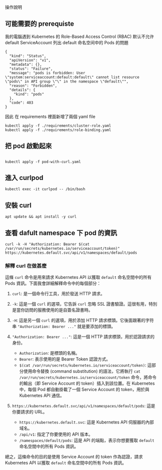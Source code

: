 操作說明
## 可能需要的 prerequiste
我的電腦遇到 Kubernetes 的 Role-Based Access Control (RBAC) 默认不允许 default ServiceAccount 列出 default 命名空间中的 Pods 的問題
```
{
  "kind": "Status",
  "apiVersion": "v1",
  "metadata": {},
  "status": "Failure",
  "message": "pods is forbidden: User \"system:serviceaccount:default:default\" cannot list resource \"pods\" in API group \"\" in the namespace \"default\"",
  "reason": "Forbidden",
  "details": {
    "kind": "pods"
  },
  "code": 403
}
```
因此 在 requirements 裡面新增了兩個 yaml file
```
kubectl apply -f ./requirements/cluster-role.yaml
kubectl apply -f ./requirements/role-binding.yaml
```

## 把 pod 啟動起來
```

kubectl apply -f pod-with-curl.yaml
```
## 進入 curlpod
```
kubectl exec -it curlpod -- /bin/bash
```
## 安裝 curl
```
apt update && apt install -y curl
```
## 查看 dafult namespace 下 pod 的資訊
```
curl -k -H "Authorization: Bearer $(cat /var/run/secrets/kubernetes.io/serviceaccount/token)" https://kubernetes.default.svc/api/v1/namespaces/default/pods
```

### 解釋 curl 在做甚麼
這條 `curl` 命令是用來請求 Kubernetes API 以獲取 `default` 命名空間中的所有 Pods 資訊。下面我會詳細解釋命令中的每個部分：

1. `curl`: 是一個命令行工具，用於發送 HTTP 請求。

2. `-k`: 這是一個 `curl` 的選項，它告訴 `curl` 忽略 SSL 證書驗證。這很有用，特別是當你訪問的服務使用的是自簽名證書時。

3. `-H`: 這是另一個 `curl` 的選項，用於添加 HTTP 請求標頭。它後面跟著的字符串 `"Authorization: Bearer ..."` 就是要添加的標頭。

4. `"Authorization: Bearer ..."`: 這是一個 HTTP 請求標頭，用於認證請求的身份。
   - `Authorization`: 是標頭的名稱。
   - `Bearer`: 表示使用的是 Bearer Token 認證方式。
   - `$(cat /var/run/secrets/kubernetes.io/serviceaccount/token)`: 這部分使用命令替換 (command substitution) 的語法，它將執行 `cat /var/run/secrets/kubernetes.io/serviceaccount/token` 命令，將命令的輸出（即 Service Account 的 token）插入到該位置。在 Kubernetes 中，每個 Pod 都自動掛載了一個 Service Account 的 token，用於與 Kubernetes API 通信。

5. `https://kubernetes.default.svc/api/v1/namespaces/default/pods`: 這是你要請求的 URL。
   - `https://kubernetes.default.svc`: 這是 Kubernetes API 伺服器的內部域名。
   - `/api/v1`: 指定了你要使用的 API 版本。
   - `/namespaces/default/pods`: 這是 API 的端點，表示你想要獲取 `default` 命名空間中的所有 Pods 資訊。

總之，這條命令的目的是使用 Service Account 的 token 作為認證，請求 Kubernetes API 以獲取 `default` 命名空間中的所有 Pods 資訊。